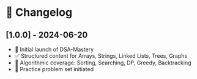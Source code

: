 # 📅 Changelog

## [1.0.0] - 2024-06-20

- 🚀 Initial launch of DSA-Mastery
- ✅ Structured content for Arrays, Strings, Linked Lists, Trees, Graphs
- 🧠 Algorithmic coverage: Sorting, Searching, DP, Greedy, Backtracking
- 🧩 Practice problem set initiated
